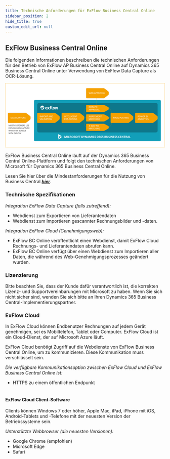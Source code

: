 ```yaml
---
title: Technische Anforderungen für ExFlow Business Central Online
sidebar_position: 2
hide_title: true
custom_edit_url: null
---
```

## ExFlow Business Central Online

Die folgenden Informationen beschreiben die technischen Anforderungen für den Betrieb von ExFlow AP Business Central Online auf Dynamics 365 Business Central Online unter Verwendung von ExFlow Data Capture als OCR-Lösung.

![Technische Anforderungen für ExFlow Business Central Online](../../images/technical-requirements-for-exflow-001.png)

ExFlow Business Central Online läuft auf der Dynamics 365 Business Central Online-Plattform und folgt den technischen Anforderungen von Microsoft für Dynamics 365 Business Central Online.

Lesen Sie hier über die Mindestanforderungen für die Nutzung von Business Central [***hier***](https://docs.microsoft.com/en-us/dynamics365/business-central/product-requirements).<br/>

### Technische Spezifikationen

*Integration ExFlow Data Capture (falls zutreffend):*<br/>
* Webdienst zum Exportieren von Lieferantendaten<br/>
* Webdienst zum Importieren gescannter Rechnungsbilder und -daten.<br/>

*Integration ExFlow Cloud (Genehmigungsweb):*<br/>
* ExFlow BC Online veröffentlicht einen Webdienst, damit ExFlow Cloud Rechnungs- und Lieferantendaten abrufen kann.<br/>
* ExFlow BC Online verfügt über einen Webdienst zum Importieren aller Daten, die während des Web-Genehmigungsprozesses geändert wurden.<br/>

### Lizenzierung
Bitte beachten Sie, dass der Kunde dafür verantwortlich ist, die korrekten Lizenz- und Supportvereinbarungen mit Microsoft zu haben. Wenn Sie sich nicht sicher sind, wenden Sie sich bitte an Ihren Dynamics 365 Business Central-Implementierungspartner.<br/>

### ExFlow Cloud
In ExFlow Cloud können Endbenutzer Rechnungen auf jedem Gerät genehmigen, sei es Mobiltelefon, Tablet oder Computer. ExFlow Cloud ist ein Cloud-Dienst, der auf Microsoft Azure läuft.

ExFlow Cloud benötigt Zugriff auf die Webdienste von ExFlow Business Central Online, um zu kommunizieren. Diese Kommunikation muss verschlüsselt sein.

*Die verfügbare Kommunikationsoption zwischen ExFlow Cloud und ExFlow Business Central Online ist:*
* HTTPS zu einem öffentlichen Endpunkt <br/><br/>

#### ExFlow Cloud Client-Software
Clients können Windows 7 oder höher, Apple Mac, iPad, iPhone mit iOS, Android-Tablets und -Telefone mit der neuesten Version der Betriebssysteme sein.<br/>

*Unterstützte Webbrowser (die neuesten Versionen):*<br/>
* Google Chrome (empfohlen)<br/>
* Microsoft Edge<br/>
* Safari<br/>
